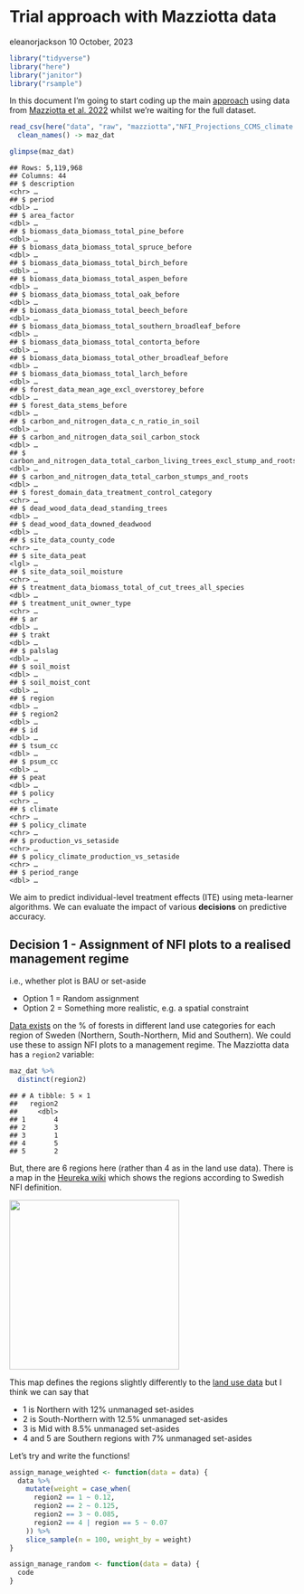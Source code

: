 Trial approach with Mazziotta data
================
eleanorjackson
10 October, 2023

``` r
library("tidyverse")
library("here")
library("janitor")
library("rsample")
```

In this document I’m going to start coding up the main
[approach](https://docs.google.com/document/d/1chDZ_8jM--HWPw2ElIUY2otEej0tJ42KKE3TMrgGMpA/edit#heading=h.mh4gg5x4o2y5)
using data from [Mazziotta et
al. 2022](https://doi.org/10.1111/gcb.16364) whilst we’re waiting for
the full dataset.

``` r
read_csv(here("data", "raw", "mazziotta","NFI_Projections_CCMS_climate.csv")) %>% 
  clean_names() -> maz_dat

glimpse(maz_dat)
```

    ## Rows: 5,119,968
    ## Columns: 44
    ## $ description                                                             <chr> …
    ## $ period                                                                  <dbl> …
    ## $ area_factor                                                             <dbl> …
    ## $ biomass_data_biomass_total_pine_before                                  <dbl> …
    ## $ biomass_data_biomass_total_spruce_before                                <dbl> …
    ## $ biomass_data_biomass_total_birch_before                                 <dbl> …
    ## $ biomass_data_biomass_total_aspen_before                                 <dbl> …
    ## $ biomass_data_biomass_total_oak_before                                   <dbl> …
    ## $ biomass_data_biomass_total_beech_before                                 <dbl> …
    ## $ biomass_data_biomass_total_southern_broadleaf_before                    <dbl> …
    ## $ biomass_data_biomass_total_contorta_before                              <dbl> …
    ## $ biomass_data_biomass_total_other_broadleaf_before                       <dbl> …
    ## $ biomass_data_biomass_total_larch_before                                 <dbl> …
    ## $ forest_data_mean_age_excl_overstorey_before                             <dbl> …
    ## $ forest_data_stems_before                                                <dbl> …
    ## $ carbon_and_nitrogen_data_c_n_ratio_in_soil                              <dbl> …
    ## $ carbon_and_nitrogen_data_soil_carbon_stock                              <dbl> …
    ## $ carbon_and_nitrogen_data_total_carbon_living_trees_excl_stump_and_roots <dbl> …
    ## $ carbon_and_nitrogen_data_total_carbon_stumps_and_roots                  <dbl> …
    ## $ forest_domain_data_treatment_control_category                           <chr> …
    ## $ dead_wood_data_dead_standing_trees                                      <dbl> …
    ## $ dead_wood_data_downed_deadwood                                          <dbl> …
    ## $ site_data_county_code                                                   <chr> …
    ## $ site_data_peat                                                          <lgl> …
    ## $ site_data_soil_moisture                                                 <chr> …
    ## $ treatment_data_biomass_total_of_cut_trees_all_species                   <dbl> …
    ## $ treatment_unit_owner_type                                               <chr> …
    ## $ ar                                                                      <dbl> …
    ## $ trakt                                                                   <dbl> …
    ## $ palslag                                                                 <dbl> …
    ## $ soil_moist                                                              <dbl> …
    ## $ soil_moist_cont                                                         <dbl> …
    ## $ region                                                                  <dbl> …
    ## $ region2                                                                 <dbl> …
    ## $ id                                                                      <dbl> …
    ## $ tsum_cc                                                                 <dbl> …
    ## $ psum_cc                                                                 <dbl> …
    ## $ peat                                                                    <dbl> …
    ## $ policy                                                                  <chr> …
    ## $ climate                                                                 <chr> …
    ## $ policy_climate                                                          <chr> …
    ## $ production_vs_setaside                                                  <chr> …
    ## $ policy_climate_production_vs_setaside                                   <chr> …
    ## $ period_range                                                            <dbl> …

We aim to predict individual-level treatment effects (ITE) using
meta-learner algorithms. We can evaluate the impact of various
**decisions** on predictive accuracy.

## Decision 1 - Assignment of NFI plots to a realised management regime

i.e., whether plot is BAU or set-aside

- Option 1 = Random assignment
- Option 2 = Something more realistic, e.g. a spatial constraint

[Data
exists](http://www.diva-portal.org/smash/get/diva2:1563052/FULLTEXT01.pdf)
on the % of forests in different land use categories for each region of
Sweden (Northern, South-Northern, Mid and Southern). We could use these
to assign NFI plots to a management regime. The Mazziotta data has a
`region2` variable:

``` r
maz_dat %>% 
  distinct(region2)
```

    ## # A tibble: 5 × 1
    ##   region2
    ##     <dbl>
    ## 1       4
    ## 2       3
    ## 3       1
    ## 4       5
    ## 5       2

But, there are 6 regions here (rather than 4 as in the land use data).
There is a map in the [Heureka
wiki](https://www.heurekaslu.se/wiki/Heureka_Wiki) which shows the
regions according to Swedish NFI definition.

<img src="https://www.heurekaslu.se/wiki/File:Regioner.png" width="300">

This map defines the regions slightly differently to the [land use
data](http://www.diva-portal.org/smash/get/diva2:1563052/FULLTEXT01.pdf)
but I think we can say that

- 1 is Northern with 12% unmanaged set-asides
- 2 is South-Northern with 12.5% unmanaged set-asides
- 3 is Mid with 8.5% unmanaged set-asides
- 4 and 5 are Southern regions with 7% unmanaged set-asides

Let’s try and write the functions!

``` r
assign_manage_weighted <- function(data = data) {
  data %>% 
    mutate(weight = case_when(
      region2 == 1 ~ 0.12,
      region2 == 2 ~ 0.125,
      region2 == 3 ~ 0.085,
      region2 == 4 | region == 5 ~ 0.07
    )) %>% 
    slice_sample(n = 100, weight_by = weight)
}

assign_manage_random <- function(data = data) {
  code
}
```

